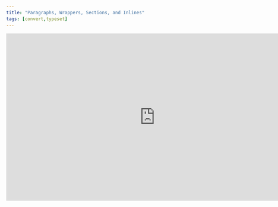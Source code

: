 ```yaml
---
title: "Paragraphs, Wrappers, Sections, and Inlines"
tags: [convert,typeset]
---
```

 
<html><body><section data-type="chapter" class="hsecchapter" data-hederis-type="hsecchapter" id="paragraphs-wrappers-and-sections" data-pi-attrs="id: paragraphs-wrappers-and-sections; data-tags: convert,typeset;" role="doc-chapter" data-tags="convert,typeset" data-author-name=" " data-book-title=" " title="Paragraphs, Wrappers, Sections, and Inlines"><iframe width="800" height="450" src="https://www.youtube.com/embed/vAIajtvdjKM" frameborder="0" allow="accelerometer;encrypted-media;gyroscope;picture-in-picture" allowfullscreen=""/><p data-embedded-html="true">INTENTIONALLY BLANK</p><p class="hblkp" data-hederis-type="hblkp" id="pckSKjTuh">There are four categories of styles that we use in Hederis: paragraphs, wrappers, sections, and inlines. <strong data-hederis-type="hspanstrong" id="pccowbfWv">Paragraphs</strong> are the types of content that you&#8217;re probably most familiar with: chapter titles, plain text paragraphs, quote paragraphs, list items, and so on all fall into this category.</p><p class="hblkp" data-hederis-type="hblkp" id="pSli6OY8d"><strong class="hspanstrong" data-hederis-type="hspanstrong" id="pnqNkQ5cS">Wrappers</strong> are a way to group certain paragraphs together that should be distinguished from the main flow of text in some way. For example, if you have multiple paragraphs in an extract, those would be wrapped accordingly. Some other examples are poems, letters, epigraphs, and lists. See &#8220;<a href="{% link _docs/add-a-wrapper.md %}" class="hspana" data-hederis-type="hspana" id="pxYX5rPqx">Add a Wrapper</a>&#8221; for more on this.</p><p class="hblkp" data-hederis-type="hblkp" id="p0QqOqvIs">In your Word manuscript, wrappers look like this:</p><img data-hederis-type="hblkimg" class="hblkimg" id="pHzug6JNp" src="/images/wrapper1.png" data-img-src="/images/wrapper1.png"/><p class="hblkp" data-hederis-type="hblkp" id="p9JU6IqBG">Many people are accustomed to using unique paragraph styles for everything, which results in very large style sets. For example, you&#8217;d need separate styles for body text vs. a text paragraph inside an extract, or for an extract title vs. a sidebar title. By using wrappers, we make it much easier to manage the number of paragraph styles you need to use. You can use the <em data-hederis-type="hspanem" id="pBVnR6psN">HED Plain text paragraph</em> style for both your main body text and for the text inside your extracts, and because your extracts are enclosed in a wrapper, you&#8217;ll still be able to design those paragraphs differently if you want to. (See &#8220;<a href="{% link _docs/semantic-tagging.md %}" class="hspana" data-hederis-type="hspana" id="pOdrhG1qZ">Sections &amp; Text</a>&#8221; for more on how this works.)</p><p class="hblkp" data-hederis-type="hblkp" id="p6S8941az"><strong class="hspanstrong" data-hederis-type="hspanstrong" id="pbvvuI73x">Sections</strong> are the main chunks of your manuscript&#8212;you probably use words like chapters, parts, appendixes, prefaces, etc., to describe the sections in your book. At Hederis, we have special styles to mark your section breaks (see &#8220;<a href="{% link _docs/add-a-section.md %}" class="hspana" data-hederis-type="hspana" id="pZoiyaA6Z">Add a Section</a>&#8221; to learn more). These section break styles tell our app where and how to split up your manuscript, and these breaks are used to create book features like your ebook table of contents (you can have more granular control over that if you want to &#8211; check out &#8220;<a href="{% link _docs/autogen-a-toc.md %}" class="hspana" data-hederis-type="hspana" id="pSsgQzvcR">Automatically Generate a Table of Contents</a>&#8221; for more). In Word, section breaks look like this:</p><img data-hederis-type="hblkimg" class="hblkimg" id="p4DDpwgRv" src="/images/sectbr.png" data-img-src="/images/sectbr.png"/><p class="hblkp" data-hederis-type="hblkp" id="pe3CkEwNG"><strong class="hspanstrong" data-hederis-type="hspanstrong" id="pY9KdqiYe">Inlines</strong> are the individual letters, words, and other symbols that make up your text. When you want to add a special meaning or style to a span of letters or words within a paragraph, you&#8217;d use an Inline style, like HED SPAN Bold, HED SPAN Small Caps, or HED SPAN Key phrase. See <a href="{% link _docs/list-of-word-styles.md %}" class="hspana" data-hederis-type="hspana" id="pdzMYVRe5">the appendix</a> for a full list of our Inline styles.</p><aside class="hwprbox box" data-hederis-type="hwprbox" id="pqj6AvtzC" data-type="sidebar"><p class="hblktype" data-hederis-type="hblktype" id="pl9ljCC5y">Note</p><p class="hblkp" data-hederis-type="hblkp" id="pLMzqGFIT">To request a new style for a type of content we don&#8217;t have covered with our existing styles, email us at <a href="mailto:help@hederis.com" class="hspana" data-hederis-type="hspana" id="pHTOKO8kb">help@hederis.com</a>.</p></aside></section></body></html>
